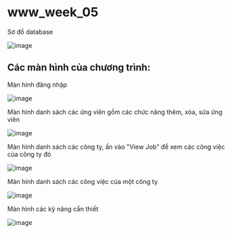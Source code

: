 # www_week_05
Sơ đồ database

![image](https://github.com/NguyenQuocKhoi/www_week_05/assets/98084575/f2d299a4-777b-48f5-9ff9-c22708260dcf)

## Các màn hình của chương trình:

Màn hình đăng nhập

![image](https://github.com/NguyenQuocKhoi/www_week_05/assets/98084575/81347d0a-1c38-42ef-9d09-57c281ae2877)

Màn hình danh sách các ứng viên gồm các chức năng thêm, xóa, sửa ứng viên

![image](https://github.com/NguyenQuocKhoi/www_week_05/assets/98084575/8d644801-c2d0-4690-a101-6ed6bacc60b5)

Màn hình danh sách các công ty, ấn vào "View Job" để xem các công việc của công ty đó

![image](https://github.com/NguyenQuocKhoi/www_week_05/assets/98084575/f7c509aa-a5d4-4684-a9b1-1906480e70d6)

Màn hinh danh sách các công việc của một công ty

![image](https://github.com/NguyenQuocKhoi/www_week_05/assets/98084575/6ce4bbac-8e98-4e60-ad53-26481c037c22)

Màn hình các kỹ năng cần thiết 

![image](https://github.com/NguyenQuocKhoi/www_week_05/assets/98084575/57f8c783-5881-44f3-ac28-e4560228def3)
